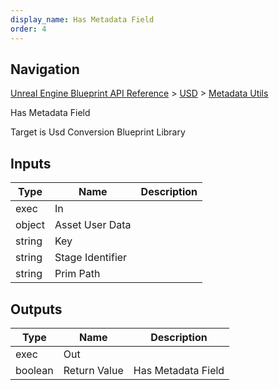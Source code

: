 ```yaml
---
display_name: Has Metadata Field
order: 4
---
```

## Navigation

[Unreal Engine Blueprint API Reference](https://dev.epicgames.com/documentation/en-us/unreal-engine/BlueprintAPI) > [USD](https://dev.epicgames.com/documentation/en-us/unreal-engine/BlueprintAPI/USD) > [Metadata Utils](https://dev.epicgames.com/documentation/en-us/unreal-engine/BlueprintAPI/USD/MetadataUtils)

Has Metadata Field

Target is Usd Conversion Blueprint Library

## Inputs

| Type | Name | Description |
| --- | --- | --- |
| exec | In |  |
| object | Asset User Data |  |
| string | Key |  |
| string | Stage Identifier |  |
| string | Prim Path |  |

## Outputs

| Type | Name | Description |
| --- | --- | --- |
| exec | Out |  |
| boolean | Return Value | Has Metadata Field |
